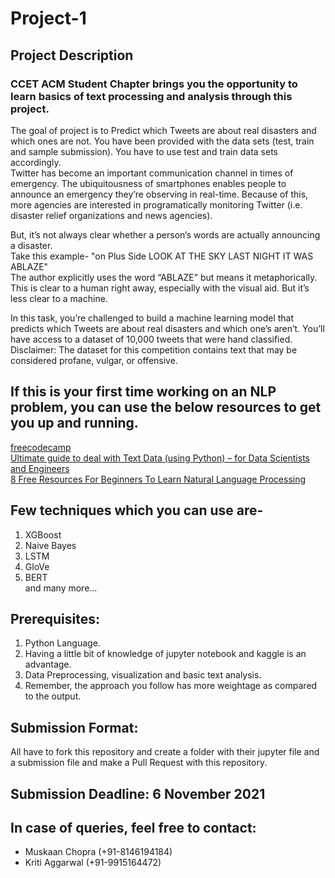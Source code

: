 # Project-1
## Project Description <br />
###  CCET ACM Student Chapter brings you the opportunity to learn basics of text processing and analysis through this project. <br />
The goal of project is to Predict which Tweets are about real disasters and which ones are not. You have been provided with the data sets (test, train and sample submission). You have to use test and train data sets accordingly. <br />
Twitter has become an important communication channel in times of emergency.
The ubiquitousness of smartphones enables people to announce an emergency they’re observing in real-time. Because of this, more agencies are interested in programatically monitoring Twitter (i.e. disaster relief organizations and news agencies). <br />

But, it’s not always clear whether a person’s words are actually announcing a disaster. <br />
Take this example- "on Plus Side LOOK AT THE SKY LAST NIGHT IT WAS ABLAZE"<br />
The author explicitly uses the word “ABLAZE” but means it metaphorically. This is clear to a human right away, especially with the visual aid. But it’s less clear to a machine.

In this task, you’re challenged to build a machine learning model that predicts which Tweets are about real disasters and which one’s aren’t. You’ll have access to a dataset of 10,000 tweets that were hand classified. Disclaimer: The dataset for this competition contains text that may be considered profane, vulgar, or offensive.<br />

## If this is your first time working on an NLP problem, you can use the below resources to get you up and running. <br />

[freecodecamp](https://www.freecodecamp.org/)<br />
[Ultimate guide to deal with Text Data (using Python) – for Data Scientists and Engineers](https://www.analyticsvidhya.com/blog/2018/02/the-different-methods-deal-text-data-predictive-python/)<br />
[8 Free Resources For Beginners To Learn Natural Language Processing](https://analyticsindiamag.com/8-free-resources-for-beginners-to-learn-natural-language-processing/)<br />

## Few techniques which you can use are-<br />
1) XGBoost<br />
2) Naive Bayes<br />
3) LSTM<br />
4) GloVe<br />
5) BERT<br />
and many more...<br />


## Prerequisites:<br />
1) Python Language. <br />
2) Having a little bit of knowledge of jupyter notebook and kaggle is an advantage. <br />
3) Data Preprocessing, visualization and basic text analysis.<br />
4) Remember, the approach you follow has more weightage as compared to the output.<br />

## Submission Format:<br />
All have to fork this repository and create a folder with their jupyter file and a submission file and make a Pull Request with this repository.<br />

## Submission Deadline: 6 November 2021<br />

## In case of queries, feel free to contact:<br />
- Muskaan Chopra (+91-8146194184)<br />
- Kriti Aggarwal (+91-9915164472)<br />


